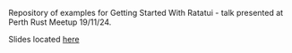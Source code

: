 Repository of examples for Getting Started With Ratatui - talk presented at Perth Rust Meetup 19/11/24.

Slides located [here](https://docs.google.com/presentation/d/1vh2_TCz4UHsXFE_ktHO4rTi2vTG_brfI8jfe7dCL6WY/edit?usp=sharing)
